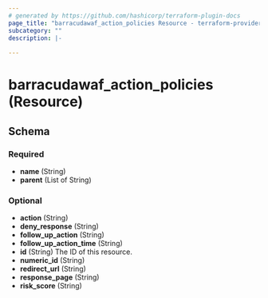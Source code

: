 ```yaml
---
# generated by https://github.com/hashicorp/terraform-plugin-docs
page_title: "barracudawaf_action_policies Resource - terraform-provider-barracudawaf"
subcategory: ""
description: |-
  
---
```


# barracudawaf_action_policies (Resource)





<!-- schema generated by tfplugindocs -->
## Schema

### Required

- **name** (String)
- **parent** (List of String)

### Optional

- **action** (String)
- **deny_response** (String)
- **follow_up_action** (String)
- **follow_up_action_time** (String)
- **id** (String) The ID of this resource.
- **numeric_id** (String)
- **redirect_url** (String)
- **response_page** (String)
- **risk_score** (String)


